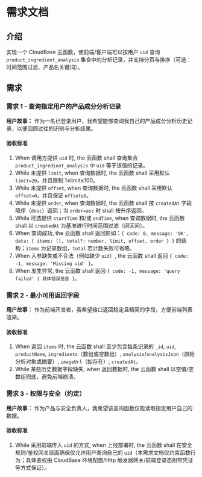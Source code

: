# 需求文档

## 介绍

实现一个 CloudBase 云函数，使前端/客户端可以按用户 `uid` 查询 `product_ingredient_analysis` 集合中的分析记录，并支持分页与排序（可选：时间范围过滤、产品名关键词）。

## 需求

### 需求 1 - 查询指定用户的产品成分分析记录

**用户故事：** 作为一名已登录用户，我希望能够查询我自己的产品成分分析历史记录，以便回顾过往的识别与分析结果。

#### 验收标准

1. When 调用方提供 `uid` 时, the 云函数 shall 查询集合 `product_ingredient_analysis` 中 `uid` 等于该值的记录。
2. While 未提供 `limit`, when 查询数据时, the 云函数 shall 采用默认 `limit=20`，并且限制 1≤limit≤100。
3. While 未提供 `offset`, when 查询数据时, the 云函数 shall 采用默认 `offset=0`，并且保证 `offset≥0`。
4. While 未提供 `order`, when 查询数据时, the 云函数 shall 按 `createdAt` 字段降序（`desc`）返回；当 `order=asc` 时 shall 按升序返回。
5. While 可选提供 `startTime` 和/或 `endTime`, when 查询数据时, the 云函数 shall 以 `createdAt` 为基准进行时间范围过滤（闭区间）。
6. When 查询成功, the 云函数 shall 返回形如：`{ code: 0, message: 'OK', data: { items: [], total?: number, limit, offset, order } }` 的结构；`items` 为记录数组，`total` 若计数失败可省略。
7. When 入参缺失或不合法（例如缺少 `uid`）, the 云函数 shall 返回 `{ code: -1, message: 'Missing uid' }`。
8. When 发生异常, the 云函数 shall 返回 `{ code: -1, message: 'query failed' | 具体错误信息 }`。

### 需求 2 - 最小可用返回字段

**用户故事：** 作为前端开发者，我希望接口返回稳定且精简的字段，方便前端列表渲染。

#### 验收标准

1. When 返回 `items` 时, the 云函数 shall 至少包含每条记录的 `_id`, `uid`, `productName`, `ingredients`（数组或空数组）, `analysis`/`analysisJson`（原始分析对象或摘要）, `imageUrl`（如存在）, `createdAt`。
2. While 某些历史数据字段缺失, when 返回数据时, the 云函数 shall 以空值/空数组兜底，避免前端崩溃。

### 需求 3 - 权限与安全（约定）

**用户故事：** 作为产品与安全负责人，我希望该查询函数仅能读取指定用户自己的数据。

#### 验收标准

1. While 采用前端传入 `uid` 的方式, when 上线部署时, the 云函数 shall 在安全规则/鉴权网关层面确保仅允许用户查询自己的 `uid`（本需求文档仅约束函数行为；具体鉴权由 CloudBase 环境配置/Http 触发器网关/前端登录态附带凭证等方式保证）。
